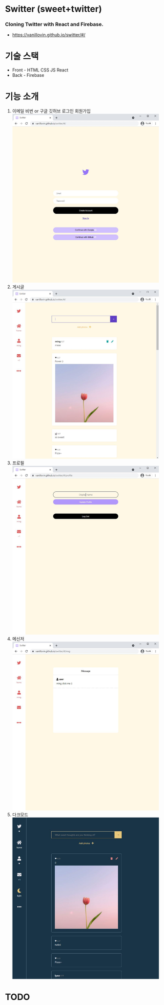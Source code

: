 # **Switter** (sweet+twitter)

### Cloning Twitter with React and Firebase.

- https://vanillovin.github.io/switter/#/

# 기술 스택

- Front - HTML CSS JS React
- Back - Firebase

# 기능 소개

1. 이메일 비번 or 구글 깃허브 로그인 회원가입
   <img src="public/img/1.JPG" width="500">
2. 게시글
   <img src="public/img/2.JPG" width="500">
3. 프로필
   <img src="public/img/3.JPG" width="500">
4. 메신저
   <img src="public/img/4.JPG" width="500">
5. 다크모드
   <img src="public/img/5.JPG" width="500">

# TODO
